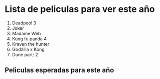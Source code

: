 # Lista de peliculas para ver este año

1. Deadpool 3
2. Joker
3. Madame Web
4. Kung fu panda 4
5. Kraven the hunter
6. Godzilla x Kong
7. Dune part: 2

## Peliculas esperadas para este año